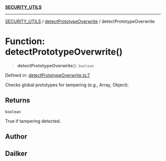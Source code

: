 [**SECURITY_UTILS**](../../README.md)

***

[SECURITY_UTILS](../../README.md) / [detectPrototypeOverwrite](../README.md) / detectPrototypeOverwrite

# Function: detectPrototypeOverwrite()

> **detectPrototypeOverwrite**(): `boolean`

Defined in: [detectPrototypeOverwrite.ts:7](https://github.com/dailker/everyutil-js/blob/b3e269da55b7d96c15eb37e98c5c4f6b94f05f6f/src/security/detectPrototypeOverwrite.ts#L7)

Checks global prototypes for tampering (e.g., Array, Object).

## Returns

`boolean`

True if tampering detected.

## Author

## Dailker
